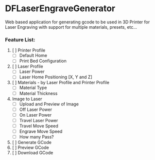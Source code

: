 # DFLaserEngraveGenerator
Web based application for generating gcode to be used in 3D Printer for Laser Engraving with support for multiple materials, presets, etc...

### Feature List:
1. [ ] Printer Profile
   - [ ] Default Home
   - [ ] Print Bed Configuration
2. [ ] Laser Profile
   - [ ] Laser Power
   - [ ] Laser Home Positioning [X, Y and Z]
3. [ ] Materials - by Laser Profile and Printer Profile
   - [ ] Material Type
   - [ ] Material Thickness
4. Image to Laser
   - [ ] Upload and Preview of Image
   - [ ] Off Laser Power
   - [ ] On Laser Power
   - [ ] Travel Laser Power
   - [ ] Travel Move Speed
   - [ ] Engrave Move Speed
   - [ ] How many Pass?
5. [ ] Generate GCode
6. [ ] Preview GCode
7. [ ] Download GCode